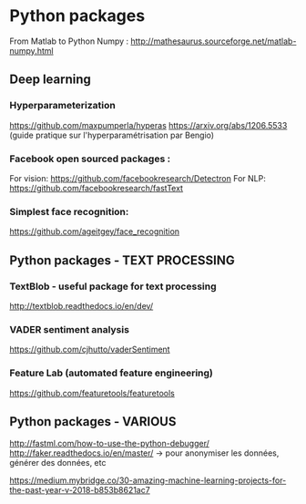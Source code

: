 # Python packages

From Matlab to Python Numpy :
http://mathesaurus.sourceforge.net/matlab-numpy.html

## Deep learning

### Hyperparameterization
https://github.com/maxpumperla/hyperas
https://arxiv.org/abs/1206.5533 (guide pratique sur l'hyperparamétrisation par Bengio)

### Facebook open sourced packages :
For vision: https://github.com/facebookresearch/Detectron
For NLP: https://github.com/facebookresearch/fastText

### Simplest face recognition:
https://github.com/ageitgey/face_recognition


## Python packages - TEXT PROCESSING

### TextBlob - useful package for text processing
http://textblob.readthedocs.io/en/dev/

### VADER sentiment analysis 
https://github.com/cjhutto/vaderSentiment

### Feature Lab (automated feature engineering)
https://github.com/featuretools/featuretools


## Python packages - VARIOUS
http://fastml.com/how-to-use-the-python-debugger/
http://faker.readthedocs.io/en/master/ -> pour anonymiser les données, générer des données, etc

https://medium.mybridge.co/30-amazing-machine-learning-projects-for-the-past-year-v-2018-b853b8621ac7

